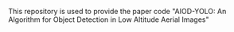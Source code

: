 This repository is used to provide the paper code "AIOD-YOLO: An Algorithm for Object Detection in Low Altitude Aerial Images"
